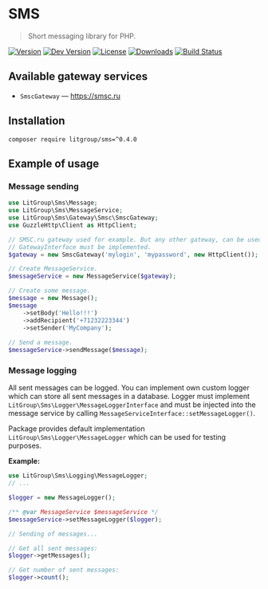 SMS
===

> Short messaging library for PHP.

[![Version](https://img.shields.io/packagist/v/litgroup/sms.svg)](https://packagist.org/packages/litgroup/sms)
[![Dev Version](https://img.shields.io/packagist/vpre/litgroup/sms.svg)](https://packagist.org/packages/litgroup/sms)
[![License](https://img.shields.io/badge/license-MIT-blue.svg)](https://github.com/LitGroup/sms.php/blob/master/LICENSE)
[![Downloads](https://img.shields.io/packagist/dt/litgroup/sms.svg)](https://packagist.org/packages/litgroup/sms)
[![Build Status](https://travis-ci.org/LitGroup/sms.php.svg?branch=master)](https://travis-ci.org/LitGroup/sms.php)


Available gateway services
--------------------------

* `SmscGateway` — https://smsc.ru


Installation
------------

```
composer require litgroup/sms=^0.4.0
```


Example of usage
----------------

### Message sending

```php
use LitGroup\Sms\Message;
use LitGroup\Sms\MessageService;
use LitGroup\Sms\Gateway\Smsc\SmscGateway;
use GuzzleHttp\Client as HttpClient;

// SMSC.ru gateway used for example. But any other gateway, can be used.
// GatewayInterface must be implemented.
$gateway = new SmscGateway('mylogin', 'mypassword', new HttpClient());

// Create MessageService.
$messageService = new MessageService($gateway);

// Create some message.
$message = new Message();
$message
    ->setBody('Hello!!!')
    ->addRecipient('+71232223344')
    ->setSender('MyCompany');
    
// Send a message.
$messageService->sendMessage($message);

```


### Message logging

All sent messages can be logged. You can implement own custom logger which can store all sent messages in a database.
Logger must implement `LitGroup\Sms\Logger\MessageLoggerInterface` and must be injected into the message service
by calling `MessageServiceInterface::setMessageLogger()`.

Package provides default implementation `LitGroup\Sms\Logger\MessageLogger` which can be used for testing purposes.

**Example:**

```php
use LitGroup\Sms\Logging\MessageLogger;
// ...

$logger = new MessageLogger();

/** @var MessageService $messageService */
$messageService->setMessageLogger($logger);

// Sending of messages...

// Get all sent messages:
$logger->getMessages();

// Get number of sent messages:
$logger->count();
```